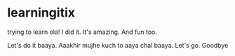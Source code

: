 # learningitix
trying to learn
ola! I did it.
It's amazing.
And fun too.

Let's do it baaya.
Aaakhir mujhe kuch to aaya chal baaya.
Let's go.
Goodbye
